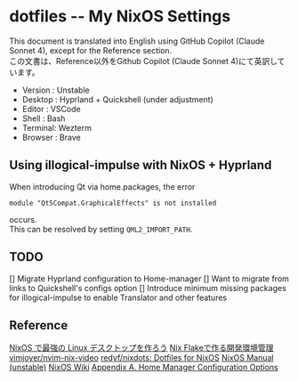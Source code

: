 # dotfiles -- My NixOS Settings
This document is translated into English using GitHub Copilot (Claude Sonnet 4), except for the Reference section.  
この文書は、Reference以外をGithub Copilot (Claude Sonnet 4)にて英訳しています。  

- Version : Unstable
- Desktop : Hyprland + Quickshell (under adjustment)
- Editor : VSCode
- Shell : Bash
- Terminal: Wezterm
- Browser : Brave

## Using illogical-impulse with NixOS + Hyprland
When introducing Qt via home.packages, the error
```
module "Qt5Compat.GraphicalEffects" is not installed
```
occurs.  
This can be resolved by setting `QML2_IMPORT_PATH`.

## TODO
[] Migrate Hyprland configuration to Home-manager
[] Want to migrate from links to Quickshell's configs option
[] Introduce minimum missing packages for illogical-impulse to enable Translator and other features

## Reference

[NixOS で最強の Linux デスクトップを作ろう](https://zenn.dev/asa1984/articles/nixos-is-the-best)
[Nix Flakeで作る開発環境管理](https://zenn.dev/stmn_inc/articles/create-environment-to-nix-flake)
[vimjoyer/nvim-nix-video](https://github.com/vimjoyer/nvim-nix-video/tree/main)
[redyf/nixdots: Dotfiles for NixOS](https://github.com/redyf/nixdots)
[NixOS Manual (unstable)](https://nixos.org/manual/nixos/unstable/)
[NixOS Wiki](https://wiki.nixos.org/wiki/NixOS_Wiki)
[Appendix A. Home Manager Configuration Options](https://nix-community.github.io/home-manager/options.xhtml)
